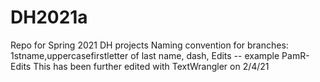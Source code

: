 # DH2021a
Repo for Spring 2021 DH projects
Naming convention for branches: 1stname,uppercasefirstletter of last name, dash, Edits -- example PamR-Edits
This has been further edited with TextWrangler on 2/4/21

